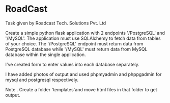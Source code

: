 # RoadCast
Task given by Roadcast Tech. Solutions Pvt. Ltd

Create a simple python flask application with 2 endpoints '/PostgreSQL' and '/MySQL'. The application must use SQLAlchemy to fetch data from tables of your choice. The '/PostgreSQL' endpoint must return data from PostgreSQL database while '/MySQL' must return data from MySQL database within the single application.

I've created form to enter values into each database separately.

I have added photos of output and used phpmyadmin and phppgadmin for mysql and postgresql respectively.

Note . Create a folder 'templates'and move html files in that folder to get output.

